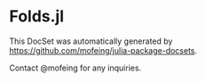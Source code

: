 # Folds.jl

This DocSet was automatically generated by https://github.com/mofeing/julia-package-docsets.

Contact @mofeing for any inquiries.
